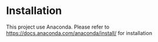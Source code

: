 # Installation

This project use Anaconda. Please refer to https://docs.anaconda.com/anaconda/install/ for installation
